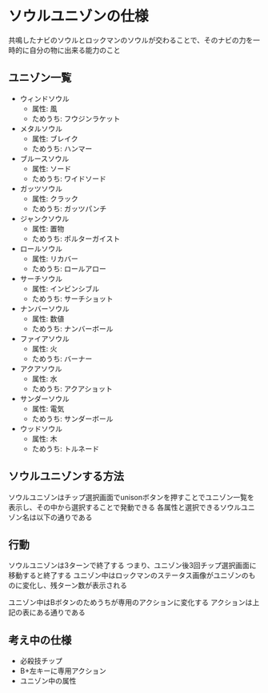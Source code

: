 # ソウルユニゾンの仕様

共鳴したナビのソウルとロックマンのソウルが交わることで、そのナビの力を一時的に自分の物に出来る能力のこと

## ユニゾン一覧

- ウィンドソウル
  - 属性: 風
  - ためうち: フウジンラケット
- メタルソウル
  - 属性: ブレイク
  - ためうち: ハンマー
- ブルースソウル
  - 属性: ソード
  - ためうち: ワイドソード
- ガッツソウル
  - 属性: クラック
  - ためうち: ガッツパンチ
- ジャンクソウル
  - 属性: 置物
  - ためうち: ポルターガイスト
- ロールソウル
  - 属性: リカバー
  - ためうち: ロールアロー
- サーチソウル
  - 属性: インビンシブル
  - ためうち: サーチショット
- ナンバーソウル
  - 属性: 数値
  - ためうち: ナンバーボール
- ファイアソウル
  - 属性: 火
  - ためうち: バーナー
- アクアソウル
  - 属性: 水
  - ためうち: アクアショット
- サンダーソウル
  - 属性: 電気
  - ためうち: サンダーボール
- ウッドソウル
  - 属性: 木
  - ためうち: トルネード

## ソウルユニゾンする方法

ソウルユニゾンはチップ選択画面でunisonボタンを押すことでユニゾン一覧を表示し、その中から選択することで発動できる
各属性と選択できるソウルユニゾン名は以下の通りである

## 行動

ソウルユニゾンは3ターンで終了する
つまり、ユニゾン後3回チップ選択画面に移動すると終了する
ユニゾン中はロックマンのステータス画像がユニゾンのものに変化し、残ターン数が表示される

ユニゾン中はBボタンのためうちが専用のアクションに変化する
アクションは上記の表にある通りである

## 考え中の仕様

- 必殺技チップ
- B+左キーに専用アクション
- ユニゾン中の属性
